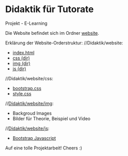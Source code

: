 # Didaktik für Tutorate
Projekt - E-Learning

Die Website befindet sich im Ordner [website](website).

Erklärung der Website-Orderstruktur:
//Didaktik/website:
- [index.html](website/index.html)
- [css (dir)](website/css)
- [img (dir)](website/img)
- [js (dir)](website/js)

//Didaktik/website/css:
- [bootstrap.css](website/css/bootstrap.css)
- [style.css](website/css/style.css)

//[Didaktik/website/img](website/img):
- Backgroud Images
- Bilder für Theorie, Beispiel und Video

//[Didaktik/website/js](website/js):
- [Bootstrap Javascript](website/js/bootstrap.js)

Auf eine tolle Projektarbeit! Cheers :)